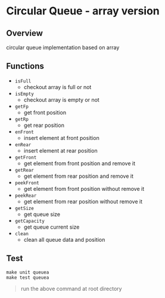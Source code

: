 # Circular Queue - array version

## Overview
circular queue implementation based on array

## Functions
+ `isFull`
    + checkout array is full or not
+ `isEmpty`
    + checkout array is empty or not
+ `getFp`
    + get front position
+ `getRp`
    + get rear position
+ `enFront`
    + insert element at front position
+ `enRear`
    + insert element at rear position
+ `getFront`
    + get element from front position and remove it
+ `getRear`
    + get element from rear position and remove it
+ `peekFront`
    + get element from front position without remove it
+ `peekRear`
    + get element from rear position without remove it
+ `getSize`
    + get queue size
+ `getCapacity`
    + get queue current size
+ `clean`
    + clean all queue data and position

## Test
```=1
make unit queuea
make test queuea
```

> run the above command at root directory
